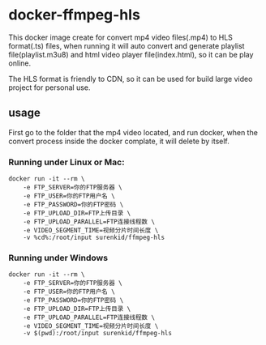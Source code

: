 # docker-ffmpeg-hls
This docker image create for convert mp4 video files(.mp4) to HLS format(.ts) files, when running it will auto convert and generate playlist file(playlist.m3u8) and html video player file(index.html), so it can be play online.

The HLS format is friendly to CDN, so it can be used for build large video project for personal use.

## usage
First go to the folder that the mp4 video located, and run docker, when the convert process inside the docker complate, it will delete by itself.

### Running under Linux or Mac:
```
docker run -it --rm \ 
    -e FTP_SERVER=你的FTP服务器 \
    -e FTP_USER=你的FTP用户名 \
    -e FTP_PASSWORD=你的FTP密码 \
    -e FTP_UPLOAD_DIR=FTP上传目录 \
    -e FTP_UPLOAD_PARALLEL=FTP连接线程数 \
    -e VIDEO_SEGMENT_TIME=视频分片时间长度 \
    -v %cd%:/root/input surenkid/ffmpeg-hls
```

### Running under Windows
```
docker run -it --rm \ 
    -e FTP_SERVER=你的FTP服务器 \
    -e FTP_USER=你的FTP用户名 \
    -e FTP_PASSWORD=你的FTP密码 \
    -e FTP_UPLOAD_DIR=FTP上传目录 \
    -e FTP_UPLOAD_PARALLEL=FTP连接线程数 \
    -e VIDEO_SEGMENT_TIME=视频分片时间长度 \
    -v $(pwd):/root/input surenkid/ffmpeg-hls
```